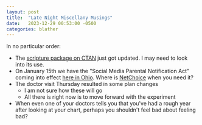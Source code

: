 ```yaml
---
layout: post
title:  "Late Night Miscellany Musings"
date:   2023-12-29 00:53:00 -0500
categories: blather
---
```

In no particular order:

+ The [scripture package on CTAN](https://www.ctan.org/pkg/scripture) just got updated.  I may need to look into its use.
+ On January 15th we have the "Social Media Parental Notification Act" coming into effect [here in Ohio](https://web.archive.org/web/20231228045917/https://fox8.com/news/new-rules-for-ohio-kids-on-social-media-coming-soon/).  Where is [NetChoice](https://netchoice.org) when you need it?
+ The doctor visit Thursday resulted in some plan changes
  + I am not sure how these will go
  + All there is right now is to move forward with the experiment
+ When even one of your doctors tells you that you've had a rough year after looking at your chart, perhaps you shouldn't feel bad about feeling bad?
